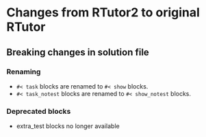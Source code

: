 # Changes from RTutor2 to original RTutor

## Breaking changes in solution file

### Renaming
- `#< task` blocks are renamed to `#< show` blocks.
- `#< task_notest` blocks are renamed to `#< show_notest` blocks.


### Deprecated blocks

- extra_test blocks no longer available
